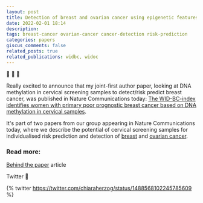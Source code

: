 ```yaml
---
layout: post
title: Detection of breast and ovarian cancer using epigenetic features in cervical samples
date: 2022-02-01 18:14
description: 
tags: breast-cancer ovarian-cancer cancer-detection risk-prediction
categories: papers
giscus_comments: false
related_posts: true
related_publications: widbc, widoc
---
```


:tada: :tada: :tada: 

Really excited to announce that my joint-first author paper, looking at DNA methylation in cervical screening samples to detect/risk predict breast cancer, was published in Nature Communications today: [The WID-BC-index identifies women with primary poor prognostic breast cancer based on DNA methylation in cervical samples](https://www.nature.com/articles/s41467-021-27918-w).

It's part of two papers from our group appearing in Nature Communications today, where we describe the potential of cervical screening samples for individualised risk prediction and detection of [breast](https://www.nature.com/articles/s41467-021-27918-w) and [ovarian cancer](https://www.nature.com/articles/s41467-021-27918-w).

### Read more:

[Behind the paper](https://cancercommunity.nature.com/posts/harnessing-the-epigenetic-footprint-to-detect-breast-and-ovarian-cancer-using-cervical-samples) article

Twitter 🧵 

{% twitter https://twitter.com/chiaraherzog/status/1488568102245785609 %}